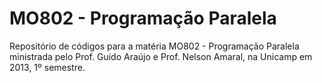 MO802 - Programação Paralela
============================

Repositório de códigos para a matéria MO802 - Programação Paralela ministrada pelo Prof. Guido Araújo e Prof. Nelson Amaral, na Unicamp em 2013, 1º semestre.

